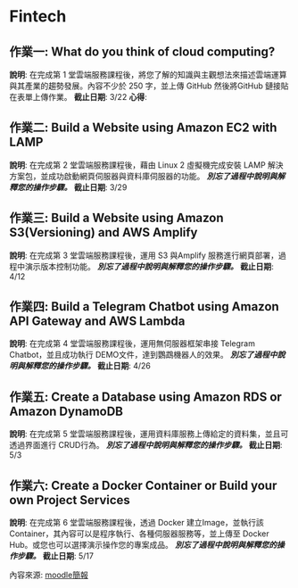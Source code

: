 # Fintech

## 作業一: What do you think of cloud computing?

**說明**: 在完成第 1 堂雲端服務課程後，將您了解的知識與主觀想法來描述雲端運算與其產業的趨勢發展。內容不少於 250 字，並上傳 GitHub 然後將GitHub 鏈接貼在表單上傳作業。
**截止日期**: 3/22
**心得**: 

## 作業二: Build a Website using Amazon EC2 with LAMP

**說明**: 在完成第 2 堂雲端服務課程後，藉由 Linux 2 虛擬機完成安裝 LAMP 解決方案包，並成功啟動網頁伺服器與資料庫伺服器的功能。
***別忘了過程中說明與解釋您的操作步驟。***
**截止日期**: 3/29

## 作業三: Build a Website using Amazon S3(Versioning) and AWS Amplify

**說明**: 在完成第 3 堂雲端服務課程後，運用 S3 與Amplify 服務進行網頁部署，過程中演示版本控制功能。
***別忘了過程中說明與解釋您的操作步驟。***
**截止日期**: 4/12

## 作業四: Build a Telegram Chatbot using Amazon API Gateway and AWS Lambda

**說明**: 在完成第 4 堂雲端服務課程後，運用無伺服器框架串接 Telegram Chatbot，並且成功執行 DEMO文件，達到鸚鵡機器人的效果。
***別忘了過程中說明與解釋您的操作步驟。***
**截止日期**: 4/26

## 作業五: Create a Database using Amazon RDS or Amazon DynamoDB

**說明**: 在完成第 5 堂雲端服務課程後，運用資料庫服務上傳給定的資料集，並且可透過界面進行 CRUD行為。
***別忘了過程中說明與解釋您的操作步驟。***
**截止日期**: 5/3

## 作業六: Create a Docker Container or Build your own Project Services

**說明**: 在完成第 6 堂雲端服務課程後，透過 Docker 建立Image，並執行該 Container，其內容可以是程序執行、各種伺服器服務等，並上傳至 Docker Hub。或您也可以選擇演示操作您的專案成品。
***別忘了過程中說明與解釋您的操作步驟。***
**截止日期**: 5/17

內容來源: [moodle簡報](https://drive.google.com/file/d/1RCUnZUk5qfb_ukjVjv5ievIR-3ZHs6Do/view)
